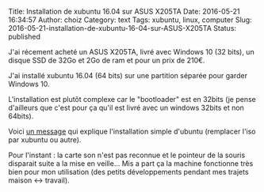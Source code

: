 Title: Installation de xubuntu 16.04 sur ASUS X205TA
Date: 2016-05-21 16:34:57
Author: choiz
Category: text
Tags: xubuntu, linux, computer
Slug: 2016-05-21-installation-de-xubuntu-16-04-sur-ASUS-X205TA
Status: published

J'ai récement acheté un ASUS X205TA, livré avec Windows
10 (32 bits), un disque SSD de 32Go et 2Go de ram et pour un prix de 210€.

J'ai installé xubuntu 16.04 (64 bits) sur une partition séparée pour garder Windows 10.

L'installation est plutôt complexe car le "bootloader" est en 32bits (je pense
d'ailleurs que c'est pour ça qu'il est livré avec un windows 32bits et non
64bits).

Voici [un message](http://ubuntuforums.org/showthread.php?t=2254322&page=92&p=13474817#post13474817) qui explique l'installation simple d'ubuntu (remplacer l'iso
par xubuntu ou autre).

Pour l'instant : la carte son n'est pas reconnue et le pointeur de la souris
disparait suite a la mise en veille… Mis a part ça la machine fonctionne très
bien pour mon utilisation (des petits développements pendant mes trajets maison <-> travail).
